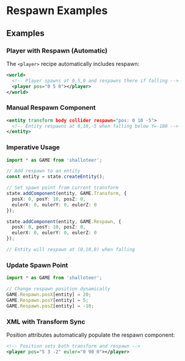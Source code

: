 # Respawn Examples

## Examples

### Player with Respawn (Automatic)

The `<player>` recipe automatically includes respawn:

```xml
<world>
  <!-- Player spawns at 0,5,0 and respawns there if falling -->
  <player pos="0 5 0"></player>
</world>
```

### Manual Respawn Component

```xml
<entity transform body collider respawn="pos: 0 10 -5">
  <!-- Entity respawns at 0,10,-5 when falling below Y=-100 -->
</entity>
```

### Imperative Usage

```typescript
import * as GAME from 'shalloteer';

// Add respawn to an entity
const entity = state.createEntity();

// Set spawn point from current transform
state.addComponent(entity, GAME.Transform, {
  posX: 0, posY: 10, posZ: 0,
  eulerX: 0, eulerY: 0, eulerZ: 0
});

state.addComponent(entity, GAME.Respawn, {
  posX: 0, posY: 10, posZ: 0,
  eulerX: 0, eulerY: 0, eulerZ: 0
});

// Entity will respawn at (0,10,0) when falling
```

### Update Spawn Point

```typescript
import * as GAME from 'shalloteer';

// Change respawn position dynamically
GAME.Respawn.posX[entity] = 20;
GAME.Respawn.posY[entity] = 5;
GAME.Respawn.posZ[entity] = -10;
```

### XML with Transform Sync

Position attributes automatically populate the respawn component:

```xml
<!-- Position sets both transform and respawn -->
<player pos="5 3 -2" euler="0 90 0"></player>
```
